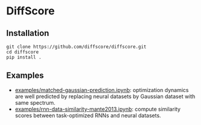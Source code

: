 # DiffScore

## Installation
```
git clone https://github.com/diffscore/diffscore.git
cd diffscore
pip install .
```

## Examples
* [examples/matched-gaussian-prediction.ipynb](examples/matched-gaussian-prediction.ipynb): optimization dynamics are well predicted by replacing neural datasets by Gaussian dataset with same spectrum.
* [examples/rnn-data-similarity-mante2013.ipynb](examples/rnn-data-similarity-mante2013.ipynb): compute similarity scores between task-optimized RNNs and neural datasets.
